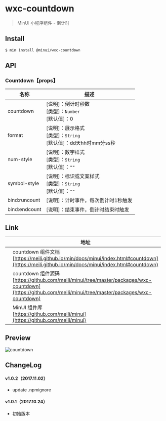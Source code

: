 # wxc-countdown

> MinUI 小程序组件 - 倒计时

## Install

``` bash
$ min install @minui/wxc-countdown
```


## API

### Countdown【props】

| 名称      | 描述      |
|-----------|-----------|
| countdown | [说明]：倒计时秒数<br>[类型]：`Number`<br>[默认值]：0|
| format | [说明]：展示格式<br>[类型]：`String`<br>[默认值]：dd天hh时mm分ss秒 |
| num-style | [说明]：数字样式<br>[类型]：`String`<br>[默认值]：`""`|
| symbol-style | [说明]：标识或文案样式<br>[类型]：`String`<br>[默认值]：`""` |
| bind:runcount | [说明]：计时事件，每次倒计时1秒触发 |
| bind:endcount | [说明]：结束事件，倒计时结束时触发 |

## Link
||地址|
|--|---|
||countdown 组件文档 <br> [https://meili.github.io/min/docs/minui/index.html#countdown](https://meili.github.io/min/docs/minui/index.html#countdown)<br>|
||countdown 组件源码 <br> [https://github.com/meili/minui/tree/master/packages/wxc-countdown](https://github.com/meili/minui/tree/master/packages/wxc-countdown)<br>|
||MinUI 组件库 <br> [https://github.com/meili/minui](https://github.com/meili/minui) <br>|

## Preview
![countdown](https://s10.mogucdn.com/mlcdn/c45406/171107_34c43132g11j166hficgei36665aa_480x480.jpg_225x999.jpg)

##  ChangeLog

#### v1.0.2（2017.11.02）

- update .npmignore

#### v1.0.1（2017.10.24）

- 初始版本
